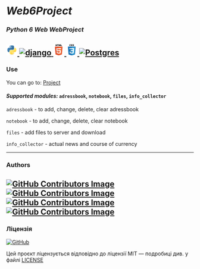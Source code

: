 # ***Web6Project***

### *Python 6 Web WebProject*
<a href="https://www.python.org" target="_blank" rel="noreferrer"> <img src="https://raw.githubusercontent.com/devicons/devicon/master/icons/python/python-original.svg" alt="python" width="30" height="30"/> </a> 
<a href="https://www.djangoproject.com" target="_blank" rel="noreferrer"> <img src="https://upload.wikimedia.org/wikipedia/commons/7/75/Django_logo.svg" alt="django" width="90" height="30"/> </a> 
<a href="https://www.w3.org/html/" target="_blank" rel="noreferrer"> <img src="https://raw.githubusercontent.com/devicons/devicon/master/icons/html5/html5-original-wordmark.svg" alt="html5" width="30" height="30"/> </a> 
<a href="https://www.w3schools.com/css/" target="_blank" rel="noreferrer"> <img src="https://raw.githubusercontent.com/devicons/devicon/master/icons/css3/css3-original-wordmark.svg" alt="css3" width="30" height="30"/> </a> 
[![Postgres](https://img.shields.io/badge/postgres-%23316192.svg?style=for-the-badge&logo=postgresql&logoColor=white)](https://www.postgresql.org/)
---
### Use

You can go to:
<a href='https://finalweb.fly.dev/' target="_blank">Project</a>


#### *Supported modules:* `adressbook`, `notebook`, `files`, `info_collector`

`adressbook` - to add, change, delete, clear adressbook

`notebook` - to add, change, delete, clear notebook

`files` - add files to server and download 

`info_collector` - actual news and course of currency


---
### Authors
[![GitHub Contributors Image](https://contrib.rocks/image?repo=LeadShadow/hw13web)](https://github.com/LeadShadow)
[![GitHub Contributors Image](https://contrib.rocks/image?repo=VlodyaKr/Python-6-Core-HomeWork-12)](https://github.com/VlodyaKr)
[![GitHub Contributors Image](https://contrib.rocks/image?repo=shuaaam/PythonWebHW13)](https://github.com/shuaaam)
[![GitHub Contributors Image](https://contrib.rocks/image?repo=VitaliyLobko/PythonWeb_hw_8)](https://github.com/VitaliyLobko)
---
### Ліцензія

[![GitHub](https://img.shields.io/github/license/LeadShadow/CW-Console-Bot)](https://github.com/LeadShadow/Web6Project/blob/main/LICENSE)

Цей проєкт ліцензується відповідно до ліцензії MIT — подробиці див. у файлі [LICENSE](https://github.com/LeadShadow/Web6Project/blob/main/LICENSE) 
